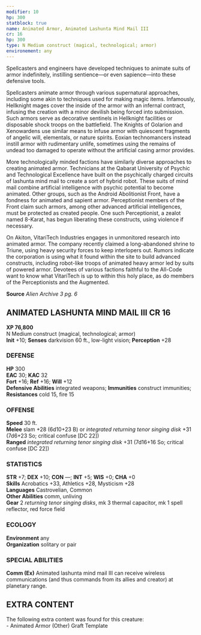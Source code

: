 ```yaml
---
modifier: 10
hp: 300
statblock: true
name: Animated Armor, Animated Lashunta Mind Mail III
cr: 16
hp: 300
type: N Medium construct (magical, technological; armor)  
environement: any
---
```


Spellcasters and engineers have developed techniques to animate suits of armor indefinitely, instilling sentience—or even sapience—into these defensive tools.

Spellcasters animate armor through various supernatural approaches, including some akin to techniques used for making magic items. Infamously, Hellknight mages cover the inside of the armor with an infernal contract, infusing the creation with a minor devilish being forced into submission. Such armors serve as decorative sentinels in Hellknight facilities or disposable shock troops on the battlefield. The Knights of Golarion and Xenowardens use similar means to infuse armor with quiescent fragments of angelic will, elementals, or nature spirits. Eoxian technomancers instead instill armor with rudimentary unlife, sometimes using the remains of undead too damaged to operate without the artificial casing armor provides.

More technologically minded factions have similarly diverse approaches to creating animated armor. Technicians at the Qabarat University of Psychic and Technological Excellence have built on the psychically charged circuits of lashunta mind mail to create a sort of hybrid robot. These suits of mind mail combine artificial intelligence with psychic potential to become animated. Other groups, such as the Android Abolitionist Front, have a fondness for animated and sapient armor. Perceptionist members of the Front claim such armors, among other advanced artificial intelligences, must be protected as created people. One such Perceptionist, a zealot named 8-Karat, has begun liberating these constructs, using violence if necessary.

On Akiton, VitariTech Industries engages in unmonitored research into animated armor. The company recently claimed a long-abandoned shrine to Triune, using heavy security forces to keep interlopers out. Rumors indicate the corporation is using what it found within the site to build advanced constructs, including robot-like troops of animated heavy armor led by suits of powered armor. Devotees of various factions faithful to the All-Code want to know what VitariTech is up to within this holy place, as do members of the Perceptionists and the Augmented.

**Source** _Alien Archive 3 pg. 6_

## ANIMATED LASHUNTA MIND MAIL III CR 16

**XP 76,800**  
N Medium construct (magical, technological; armor)  
**Init** +10; **Senses** darkvision 60 ft., low-light vision; **Perception** +28  

### DEFENSE

**HP** 300  
**EAC** 30; **KAC** 32  
**Fort** +16; **Ref** +16; **Will** +12  
**Defensive Abilities** integrated weapons; **Immunities** construct immunities; **Resistances** cold 15, fire 15  

### OFFENSE

**Speed** 30 ft.  
**Melee** slam +28 (6d10+23 B) or _integrated returning tenor singing disk_ +31 (7d6+23 So; critical confuse \[DC 22\])  
**Ranged** _integrated returning tenor singing disk_ +31 (7d16+16 So; critical confuse \[DC 22\])

### STATISTICS

**STR** +7; **DEX** +10; **CON** —; **INT** +5; **WIS** +0; **CHA** +0  
**Skills** Acrobatics +33, Athletics +28, Mysticism +28  
**Languages** Castrovelian, Common  
**Other Abilities** comm, unliving  
**Gear** 2 _returning tenor singing disks_, mk 3 thermal capacitor, mk 1 spell reflector, red force field

### ECOLOGY

**Environment** any  
**Organization** solitary or pair

### SPECIAL ABILITIES

**Comm (Ex)** Animated lashunta mind mail III can receive wireless communications (and thus commands from its allies and creator) at planetary range.

## EXTRA CONTENT

The following extra content was found for this creature:  
\- Animated Armor (Other) Graft Template
